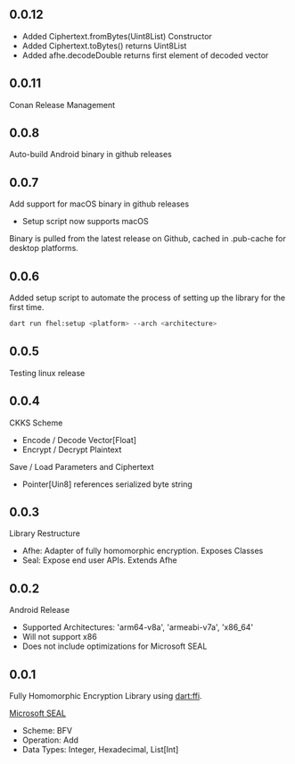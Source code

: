 ## 0.0.12

- Added Ciphertext.fromBytes(Uint8List) Constructor
- Added Ciphertext.toBytes() returns Uint8List
- Added afhe.decodeDouble returns first element of decoded vector

## 0.0.11

Conan Release Management

## 0.0.8

Auto-build Android binary in github releases

## 0.0.7

Add support for macOS binary in github releases
* Setup script now supports macOS

Binary is pulled from the latest release on Github, cached in .pub-cache for desktop platforms.

## 0.0.6

Added setup script to automate the process of setting up the library for the first time.

```bash
dart run fhel:setup <platform> --arch <architecture>
```

## 0.0.5

Testing linux release

## 0.0.4

CKKS Scheme
* Encode / Decode Vector[Float]
* Encrypt / Decrypt Plaintext

Save / Load Parameters and Ciphertext
* Pointer[Uin8] references serialized byte string

## 0.0.3

Library Restructure
* Afhe: Adapter of fully homomorphic encryption. Exposes Classes
* Seal: Expose end user APIs. Extends Afhe

## 0.0.2

Android Release
* Supported Architectures: 'arm64-v8a', 'armeabi-v7a', 'x86_64'
* Will not support x86
* Does not include optimizations for Microsoft SEAL

## 0.0.1

Fully Homomorphic Encryption Library using [dart:ffi](https://dart.dev/interop/c-interop).

[Microsoft SEAL](https://github.com/microsoft/SEAL)
* Scheme: BFV
* Operation: Add
* Data Types: Integer, Hexadecimal, List[Int]
